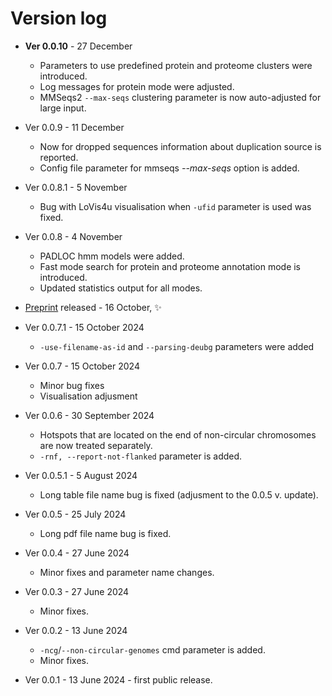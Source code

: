 # Version log

* **Ver 0.0.10** - 27 December
	- Parameters to use predefined protein and proteome clusters were introduced.
	- Log messages for protein mode were adjusted.
	- MMSeqs2 `--max-seqs` clustering parameter is now auto-adjusted for large input. 

* Ver 0.0.9 - 11 December
	- Now for dropped sequences information about duplication source is reported.
	- Config file parameter for mmseqs *--max-seqs* option is added.

* Ver 0.0.8.1 - 5 November
	- Bug with LoVis4u visualisation when `-ufid` parameter is used was fixed. 

* Ver 0.0.8 - 4 November
	- PADLOC hmm models were added.
	- Fast mode search for protein and proteome annotation mode is introduced.
	- Updated statistics output for all modes.

* [Preprint](https://doi.org/10.1101/2024.10.15.618418) released - 16 October,  ✨

* Ver 0.0.7.1 - 15 October 2024
	- `-use-filename-as-id` and `--parsing-deubg` parameters were added

* Ver 0.0.7 - 15 October 2024
	- Minor bug fixes
	- Visualisation adjusment

* Ver 0.0.6 - 30 September 2024 
	- Hotspots that are located on the end of non-circular chromosomes are now treated separately. 
	- `-rnf, --report-not-flanked` parameter is added.

* Ver 0.0.5.1 - 5 August 2024 
	- Long table file name bug is fixed (adjusment to the 0.0.5 v. update).

* Ver 0.0.5 - 25 July 2024 
	- Long pdf file name bug is fixed.

* Ver 0.0.4 - 27 June 2024 
	- Minor fixes and parameter name changes.

* Ver 0.0.3 - 27 June 2024 
	- Minor fixes.

* Ver 0.0.2 - 13 June 2024 
	- `-ncg`/`--non-circular-genomes` cmd parameter is added.
	- Minor fixes.

* Ver 0.0.1 - 13 June 2024 - first public release. 
